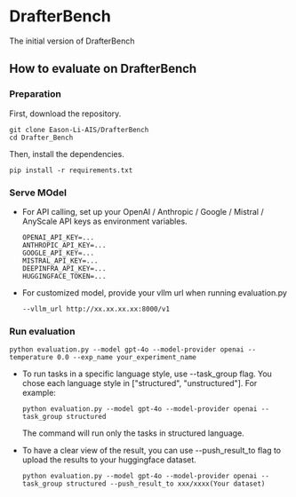 # DrafterBench
The initial version of DrafterBench

## How to evaluate on DrafterBench

### Preparation
First, download the repository.

```shell
git clone Eason-Li-AIS/DrafterBench
cd Drafter_Bench
```

Then, install the dependencies.

```shell
pip install -r requirements.txt
```

### Serve MOdel
- For API calling, set up your OpenAI / Anthropic / Google / Mistral / AnyScale API keys as environment variables.

    ```shell
    OPENAI_API_KEY=...
    ANTHROPIC_API_KEY=...
    GOOGLE_API_KEY=...
    MISTRAL_API_KEY=...
    DEEPINFRA_API_KEY=...
    HUGGINGFACE_TOKEN=...
    ```
- For customized model, provide your vllm url when running evaluation.py

    ```shell
    --vllm_url http://xx.xx.xx.xx:8000/v1
    ```

### Run evaluation

```shell
python evaluation.py --model gpt-4o --model-provider openai --temperature 0.0 --exp_name your_experiment_name
```

- To run tasks in a specific language style, use --task_group flag. You chose each language style in ["structured", "unstructured"]. For example:

  ```shell
  python evaluation.py --model gpt-4o --model-provider openai --task_group structured
  ```
  The command will run only the tasks in structured language.

- To have a clear view of the result, you can use --push_result_to flag to upload the results to your huggingface dataset.

  ```shell
  python evaluation.py --model gpt-4o --model-provider openai --task_group structured --push_result_to xxx/xxxx(Your dataset)
  ```
